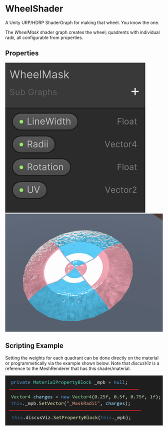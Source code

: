 # WheelShader
A Unity URP/HDRP ShaderGraph for making that wheel. You know the one.

The *WheelMask* shader graph creates the wheel; quadrents with individual radii, all configurable from properties.

## Properties

![Screenshot of shader properties](WheelMask_Properties.png "Shader Properties")
![Gif previewing shader properties](ShaderProperties.gif "Shader Properties Preview")

## Scripting Example

Setting the weights for each quadrant can be done directly on the material or programmetically via the example shown below. Note that *discusViz* is a reference to the MeshRenderer that has this shader/material. 

![Screenshot of some C# code.](WheelMask_ScriptExample.png "Script Example")
